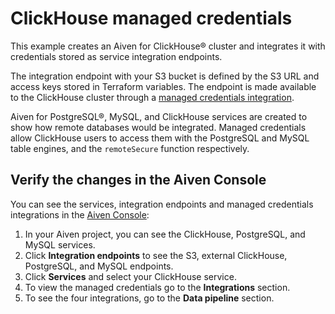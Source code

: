 # ClickHouse managed credentials

This example creates an Aiven for ClickHouse® cluster and integrates it with credentials stored as service integration endpoints.

The integration endpoint with your S3 bucket is defined by the S3 URL and access keys stored in Terraform variables.
The endpoint is made available to the ClickHouse cluster through a [managed credentials integration](https://aiven.io/docs/products/clickhouse/concepts/data-integration-overview#managed-credentials-integration).

Aiven for PostgreSQL®, MySQL, and ClickHouse services are created to show how remote databases would be integrated.
Managed credentials allow ClickHouse users to access them with the PostgreSQL and MySQL table engines, and the `remoteSecure` function respectively.

## Verify the changes in the Aiven Console

You can see the services, integration endpoints and managed credentials integrations in the [Aiven Console](https://console.aiven.io/):

1. In your Aiven project, you can see the ClickHouse, PostgreSQL, and MySQL services.
2. Click **Integration endpoints** to see the S3, external ClickHouse, PostgreSQL, and MySQL endpoints.
3. Click **Services** and select your ClickHouse service.
4. To view the managed credentials go to the **Integrations** section.
5. To see the four integrations, go to the **Data pipeline** section.
